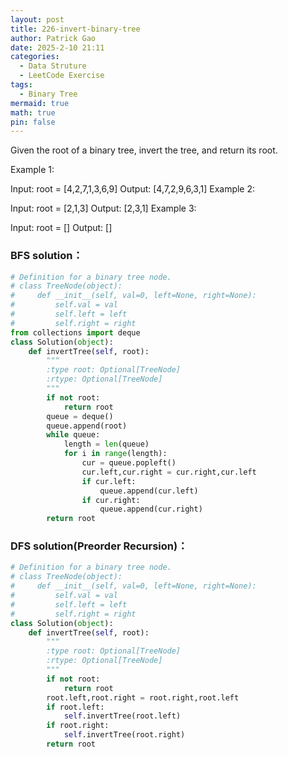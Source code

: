 ```yaml
---
layout: post
title: 226-invert-binary-tree
author: Patrick Gao
date: 2025-2-10 21:11
categories:
  - Data Struture
  - LeetCode Exercise
tags:
  - Binary Tree
mermaid: true
math: true
pin: false
---
```

Given the root of a binary tree, invert the tree, and return its root.

Example 1:

Input: root = [4,2,7,1,3,6,9]
Output: [4,7,2,9,6,3,1]
Example 2:


Input: root = [2,1,3]
Output: [2,3,1]
Example 3:

Input: root = []
Output: []



### BFS solution：
```python
# Definition for a binary tree node.
# class TreeNode(object):
#     def __init__(self, val=0, left=None, right=None):
#         self.val = val
#         self.left = left
#         self.right = right
from collections import deque
class Solution(object):
    def invertTree(self, root):
        """
        :type root: Optional[TreeNode]
        :rtype: Optional[TreeNode]
        """
        if not root:
            return root
        queue = deque()
        queue.append(root)
        while queue:
            length = len(queue)
            for i in range(length):
                cur = queue.popleft()
                cur.left,cur.right = cur.right,cur.left
                if cur.left:
                    queue.append(cur.left)
                if cur.right:
                    queue.append(cur.right)
        return root
```

### DFS solution(Preorder Recursion)：
```python
# Definition for a binary tree node.
# class TreeNode(object):
#     def __init__(self, val=0, left=None, right=None):
#         self.val = val
#         self.left = left
#         self.right = right
class Solution(object):
    def invertTree(self, root):
        """
        :type root: Optional[TreeNode]
        :rtype: Optional[TreeNode]
        """
        if not root:
            return root
        root.left,root.right = root.right,root.left
        if root.left:
            self.invertTree(root.left)
        if root.right:
            self.invertTree(root.right)
        return root


```